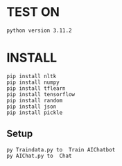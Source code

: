 # TEST ON
```
python version 3.11.2
```
# INSTALL
```
pip install nltk
pip install numpy
pip install tflearn
pip install tensorflow
pip install random
pip install json
pip install pickle
```
## Setup
```
py Traindata.py to  Train AIChatbot
py AIChat.py to  Chat
```